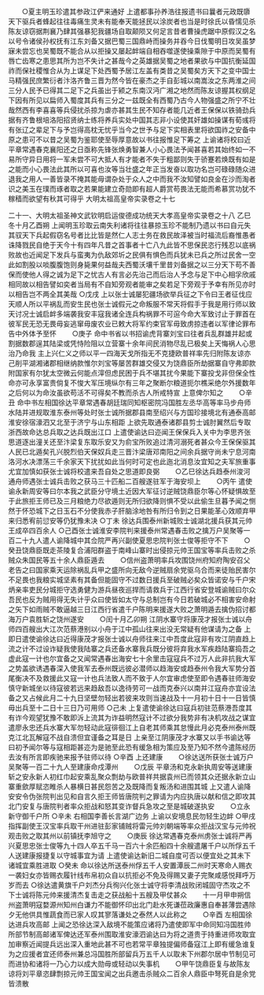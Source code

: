 <!-- { "loadSidebar": true } -->
　　○夏主明玉珍遣其参政江俨来通好  上遣都事孙养浩往报遗书曰曩者元政既隳天下驱兵者蜂起往往毒痛生灵未有能奉天能拯民以涂炭者也当是时徐氏以昏懦见杀陈友谅窃据荆襄乃肆其强暴犯我疆场自取颠陨又何足言昔者曹操虎踞中原假汉之名以号令诸侯孙权抚有江东刘备又据巴蜀三国鼎峙而操务并吞今日伐蜀明日攻吴虽梦寐未尝忘也吴蜀既不能合从以拒操又屡起衅端自相吞噬遂使操乘隙于中原而吴蜀有唇亡齿寒之患思其所为岂不失计之甚哉今之英雄据吴蜀之地者果欲与中国抗衡延国祚而保社稷惟合从为上谋足下处西蜀予居江左盖有类昔之吴蜀矣方天下之变中国士马精强民庶繁衍者汴洛齐鲁三晋为然今皆在豪杰之手自彭城以南嵩汝之东两淮之间三分人民予已得其二足下之兵虽出于颍之东南汉沔广湘之地然而陈友谅握其权纲足下因有所见以扁师入蜀度其兵有三分之一兹既全有西蜀乃古今人物强盛之所宁不壮哉然西有李喜喜等兵侵扰杀掠为虐亦甚其生民不知存者能几近者王保保以铁骑劲兵据有齐鲁根培洛阳招贤纳士练将养兵实处中国其志非小设使其奸雄如操谋有荀彧将有张辽之辈足下与予岂得高枕无忧乎当今之世予与足下实相表里将欲国祚之安备中原之患可不以昔之吴蜀为鉴耶使至辱厚意故以书往报惟足下筹之  上谕诸将校曰近平章常遇春克襄阳还之日亟称先锋张焕勇智兼人小心畏法予闻甚喜若其始终如一不易所守异日用将一军未尝不可大抵人有才能者不失于粗鄙则失于骄蹇若焕既有如是之能而小心畏法此其所以可喜也汝等当壮盛之年正当发奋以取功名岂可碌碌随众进退我之用人一善皆录不掩其能毋谓杂处于众人之中而我不汝知譬如良金在沙而淘者识之美玉在璞而琢者取之若果能建立奇勋即有超人爵赏苟畏法无能而希慕赏功犹不稼穑而欲望有秋其可得乎
大明太祖高皇帝实录卷之十七


二十一、大明太祖圣神文武钦明启运俊德成功统天大孝高皇帝实录卷之十八
乙巳冬十月乙酉朔  上闻明玉珍取云南失利诸将往往暴掠玉珍不能制乃遗以书曰自元失其驭天下兵起假窃名号者比比皆是然仁人志士务在救民故泽被当时福流后裔惟愚者诛降戮民自绝于天今十有四年凡昔之首事者十亡八九此皆不思保民恣行残忍以底祸败故也近闻足下发兵与蛮夷为仇敌郊圻之民俱有惧色而兵犹未已兵之所过民舍一空此如割股以啖腹腹饱则身毙果何益哉夫西蜀沃壤千里昔刘备据之以三分天下苟不善保而使他人得之诚为足下之忧古人有言必先治己而后治人予念与足下中心相孚欣戚相同故以相告譬如奕者当局有不自知旁观者能审之矣若足下旁观于予幸有所见亦时以相告岂不两全其美哉
○戊戌  上以张士诚屡犯疆场欲举兵征之下令曰王者征伐应天顺人所以平祸乱而安生民也张士诚假元之命叛服不常天将假手于我是用行师以致天讨况士诚启衅多端袭我安丰寇我诸全连兵构祸罪不可逭今命大军致讨止于罪首在彼军民无恐无畏毋妄逃窜毋废农业已敕大将军约束官军毋致虏掠违者以军律论罪布告中外体予至怀
　　○庚子  命中书省以书招谕虎背寨刘宝曰往者兵乱群雄并起或割据数郡逞其陆梁或凭恃险阻以立营寨十余年间民消物尽乱已极矣上天悔祸人心思治乃命我  主上兴仁义之师以平一四海天戈所指无不克捷欧普祥率先归附陈友谅亦己削平湖湘诸郡相继纳款惟尔刘宝等屡苦群雄交侵又为饶鼎臣所劫据寨自守弗即款附国家有尔犹太空微云何能点滓但虑民困于兵不堪其扰今果能下寨投戈非但保全性命亦可永享富贵倘复不悛大军压境纵尔有三年之聚断尔粮道扼尔樵采绝尔外援数年之后何以为命汝虽欲苟活不可得矣不教而杀古人所戒特宣  上意俾尔知之
　　○辛丑  命中书左相国徐达平章常遇春胡廷瑞同知枢密院冯国胜左丞华高等率马步舟师水陆并进规取淮东泰州等处时张士诚所据郡县南至绍兴与方国珍接境北有通泰高邮淮安徐宿濠泗又北至于济宁与山东相距  上欲先取通泰诸郡县剪士诚肘翼然后专取浙西故命达总兵取之达兵既出江口  上遣使谕达曰迩闻王保保兵入关中为李思齐张思道逐出潼关还至汴梁复东取乐安又为俞宝所败追过清河溺死者甚众今王保保驱其人民已北遁矣孔兴脱烈伯天保奴兵走三晋汴梁唐邓南阳之间余兵据守尚未宁息河南洛河水决漂荡三千余家天下扰扰如此当何时可定也此迤北消息汝宜知之夫军旅重事尤宜加慎如获张士诚将校遣来吾自处之思道即良弼
　　○乙巳徐达兵趋泰州浚河通舟师遇张士诚兵击败之获马三十匹船二百艘遂驻军于海安坝上
　　○丙午  遣使谕永新周安等曰尔本我之武臣分守境土近因大军征讨逆贼饶鼎臣尔等心怀疑惧故至于此旅拒王师已及三月粮绝力尽欲遁则无所归欲降则惧不受以此偷生旦暮予闻之恻然于怀恐城下之日玉石不分使我赤子肝脑涂地咎有所归令到之日果能革心效顺弃甲来归悉宥前愆安等仍犹豫未决
○丁未  徐达兵围泰州新城败士诚湖北援兵获其元帅王成卒四百余人
○己酉张士诚淮安李院判来援泰州常遇春击败之擒万户吴聚等一百二十九人遣人谕降城中其佥院严再兴副使夏思忠院判张士俊等拒守不下
　　○癸丑饶鼎臣既走茶陵复合浦阳群盗于南峰山寨时出侵掠元帅王国宝等率兵击败之杀贼众朱国民等五十余人鼎臣遁去
　　○信州盗萧明率兵攻围饶州府知府陶安召父老告之曰国家乘天运除祸乱兵甲之盛所向无敌今逆贼扇余党驱乌合而来徒贻民害尔不足畏也我粮实城坚素有其备但能固守不过数日援兵至破贼必矣众皆诺安与千户宋炳亲率吏民分城拒守选勇健为游兵昼夜巡捍而请救兵于江西行省安登城谕贼曰尔众吾民也反为贼用得无失计乎众曰使皆如太守与总制岂有今日若破城必不相害安命射之矢下如雨贼不敢逼越三日江西行省遣千户陈明来援遂大败之萧明遁去擒伪招讨都海万户袁胜斩之饶州遂安
　　○闰十月乙卯朔  江阴水寨守将康茂才报张士诚以舟师四百艘出大江次范蔡港别以小舟于江中孤山往来出没无常疑有他谋请为之备  上即日遣使谕徐达曰近得康茂才报张士诚以舟师往来江中吾度此寇非有攻江阴直趋上流之计不过设诈疑我使我陆寨之兵还备水寨我兵既分彼将弃我水军疾趋陆寨捣吾之虚此寇一计也尔宜备之又闻常遇春出海安七十余里击寇寇兵不过万人此非抗我大军之势盖欲诱遇春深入使我军去泰州既远彼必潜师以趋海安或趋泰州令我大军势分首尾衡决不及救援此又寇一计也兵法致人而不致于人尔宜审虑使至即令遇春驻师海安慎守新城坐以待寇彼若远来趋敌吾以逸待劳可一战而克泰兴以南并江寇舟亦宜设法备之又占候此月二十九日坚壁勿轻出若彼来攻则当速战及十一月初十日十一日皆慎毋出兵至十二日十三日乃可用师
○己未  上复遣使谕徐达曰寇兵初驻范蔡港吾度其有诈今观望犹豫不敢即泝上流其为诈益明然寇计不过欲分我势非有决机攻战之谋宜遣廖永忠还兵水寨大军勿轻动此寇徘徊江上自老其师乘其怠慢此月必克泰州泰州既克江北瓦解寇不战自溃但宜谨备之耳是日  上亲至江阴康茂才水寨又以手书谕达等曰初予闻尔等与寇相距甚迩为是驰至此恐有缓急相为策应及至乃知不然今遣陈经历去汝有所言即疾驰来报予驻师以待
○辛酉  上还建康
　　○徐达送所获张士诚万户吴聚等一百二十九人至建康命戍潭州
　　○戊辰  平章汤和克永新执周安等送建康斩之安永新人初红巾起安乘乱聚众剽劫与欧普祥共据袁州已而领其众还据永新立山寨重歛厚赋恣睢杀人暴横日甚民怨苦之及既降而复叛汤和进围其城  上又遣人谕降安安令伪张院判出见和自言久拒王师皆唐院判之罪请为内应执唐以献和信之即攻其北门安复与唐院判者率众拒战和怒其变诈督兵急攻之至是城破遂执安
　　○立永新守御千户所
○辛未  右相国李善长言湖广边务  上谕以安境息民勿轻生边衅
○甲戌  指挥副使王汉宝率兵取干州进驻彭家铺贼将雷元帅刘朝端等率众拒战汉宝与元帅祝观击败之取其州以前镇抚李旭守之
　　○庚辰  徐达常遇春克泰州虏张士诚将严再兴夏思忠张士俊等九十四人卒五千马一百六十余匹船四十余艘遣屠千户以所俘五千人送建康报捷复以守城事宜为请  上遣使谕达新旧二城自度可否以便宜处之其未下诸城宜乘胜进取
○癸未  命以徐达所送泰州俘五千人安置潭辰二州时天寒命人赐衣一袭妇女亦皆赐衣履针线布帛初众自以抗拒必不免及得赐又妻子完聚咸感悦拜呼万岁而去
○徐达遣黄旗千户刘杰分兵徇兴化张士诚守将李清战败闭城固守杰攻之不下士诚将陈元帅来援清杰复击走之获战船十五艘及甲仗甚众
　　十一月甲申朔信州盗萧明寇婺源州知州白谦力不能御怀印出北门赴水死谦莅政廉惠自奉甚薄尝遇除夕无他供具惟蔬食而已家人叹其寥落谦处之泰然人以此称之
　　○辛酉  左相国徐达进兵攻高邮  上闻之恐徐达深入敌境不能策应诸将乃遣使即军中命同知冯国胜帅所部节制高邮诸军俾达还军泰州围取淮安濠泗谕达曰为将之道贵于持重进师攻取宜加审察近闻提兵远出深入重地此甚不可也若常平章独提偏师备寇江上即有缓急谁复为之应援者宜还师泰州兼总冯国胜所部留兵万五千人以取未下州郡尔居中节制见可而进协和诸将一乃心力以成大勋毋或轻动以失事机
　　○甲午饶鼎臣复与故陈友谅将刘平章恣肆剽掠元帅王国宝闻之出兵邀击杀贼众二百余人鼎臣中弩死自是余党皆溃散

